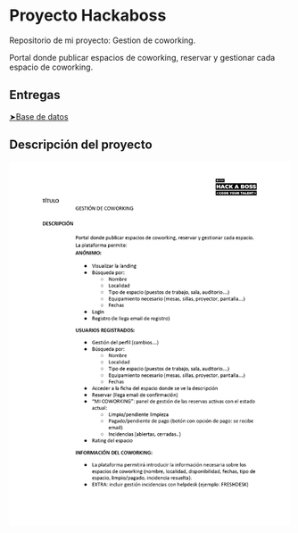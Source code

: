 
# Proyecto Hackaboss

Repositorio de mi proyecto: Gestion de coworking.

Portal donde publicar espacios de coworking, reservar y gestionar cada espacio de coworking.


## Entregas

[ ➤Base de datos](https://github.com/rubii9/ProyectoHAB/tree/master/Entregas/SQL)


## Descripción del proyecto

![Documentación](/Entregas/15_Gestion_Coworking.jpg )
